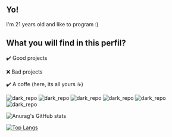 **<h2>Yo!</h2>**

I'm 21 years old and like to program :)

**<h2>What you will find in this perfil?</h2>**

✔️ Good projects

❌ Bad projects

✔️ A coffe (here, its all yours ☕)

![dark_repo](https://github-readme-stats.vercel.app/api/pin/?username=worstp&repo=stormy&cache_seconds=86400&theme=dark) ![dark_repo](https://github-readme-stats.vercel.app/api/pin/?username=worstp&repo=golang-codewars&cache_seconds=86400&theme=dark) ![dark_repo](https://github-readme-stats.vercel.app/api/pin/?username=worstp&repo=olist-backend-challenge&cache_seconds=86400&theme=dark) ![dark_repo](https://github-readme-stats.vercel.app/api/pin/?username=worstp&repo=golang-api&cache_seconds=86400&theme=dark) ![dark_repo](https://github-readme-stats.vercel.app/api/pin/?username=worstp&repo=w2g-personal-project&cache_seconds=86400&theme=dark) ![dark_repo](https://github-readme-stats.vercel.app/api/pin/?username=worstp&repo=spring-api&cache_seconds=86400&theme=dark)

![Anurag's GitHub stats](https://github-readme-stats.vercel.app/api?username=worstp&show_icons=true&theme=dark) 

[![Top Langs](https://github-readme-stats.vercel.app/api/top-langs/?username=worstp&theme=dark&layout=compact)](https://github.com/anuraghazra/github-readme-stats)




